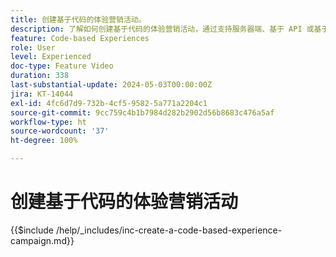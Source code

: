```yaml
---
title: 创建基于代码的体验营销活动。
description: 了解如何创建基于代码的体验营销活动，通过支持服务器端、基于 API 或基于SDK 的实施方法来扩展个性化，从而与开发环境无缝集成。
feature: Code-based Experiences
role: User
level: Experienced
doc-type: Feature Video
duration: 338
last-substantial-update: 2024-05-03T00:00:00Z
jira: KT-14044
exl-id: 4fc6d7d9-732b-4cf5-9582-5a771a2204c1
source-git-commit: 9cc759c4b1b7984d282b2902d56b8683c476a5af
workflow-type: ht
source-wordcount: '37'
ht-degree: 100%

---
```


# 创建基于代码的体验营销活动

{{$include /help/_includes/inc-create-a-code-based-experience-campaign.md}}
